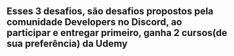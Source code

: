 ## Esses 3 desafios, são desafios propostos pela comunidade Developers no Discord, ao participar e entregar primeiro, ganha 2 cursos(de sua preferência) da Udemy
